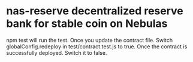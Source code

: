 # nas-reserve decentralized reserve bank for stable coin on Nebulas
npm test will run the test. Once you update the contract file. Switch globalConfig.redeploy in test/contract.test.js to true. Once the contract is successfully deployed. Switch it to false.  